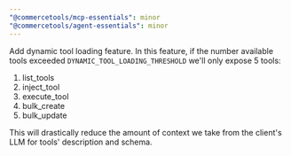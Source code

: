 ```yaml
---
"@commercetools/mcp-essentials": minor
"@commercetools/agent-essentials": minor
---
```


Add dynamic tool loading feature.
In this feature, if the number available tools exceeded `DYNAMIC_TOOL_LOADING_THRESHOLD` we'll only expose 5 tools:
1. list_tools
2. inject_tool
3. execute_tool
4. bulk_create
4. bulk_update

This will drastically reduce the amount of context we take from the client's LLM for tools' description and schema.
